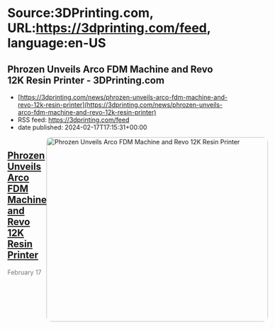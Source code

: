 # Source:3DPrinting.com, URL:https://3dprinting.com/feed, language:en-US

## Phrozen Unveils Arco FDM Machine and Revo 12K Resin Printer - 3DPrinting.com
 - [https://3dprinting.com/news/phrozen-unveils-arco-fdm-machine-and-revo-12k-resin-printer](https://3dprinting.com/news/phrozen-unveils-arco-fdm-machine-and-revo-12k-resin-printer)
 - RSS feed: https://3dprinting.com/feed
 - date published: 2024-02-17T17:15:31+00:00

<div style="display: flex;"><div><h2><a href="https://3dprinting.com/news/phrozen-unveils-arco-fdm-machine-and-revo-12k-resin-printer/" target="_blank">Phrozen Unveils Arco FDM Machine and Revo 12K Resin Printer</a></h2><span style="color: #777; font-size: 14px; margin-top: auto;">February 17</span></div><div><img alt="Phrozen Unveils Arco FDM Machine and Revo 12K Resin Printer" class="attachment-singular-featured-thumb size-singular-featured-thumb wp-post-image" height="417" src="https://3dprinting.com/wp-content/uploads/image4-70-500x417.png" style="border-radius: 10px; overflow: hidden;" width="500" /></div></div>

